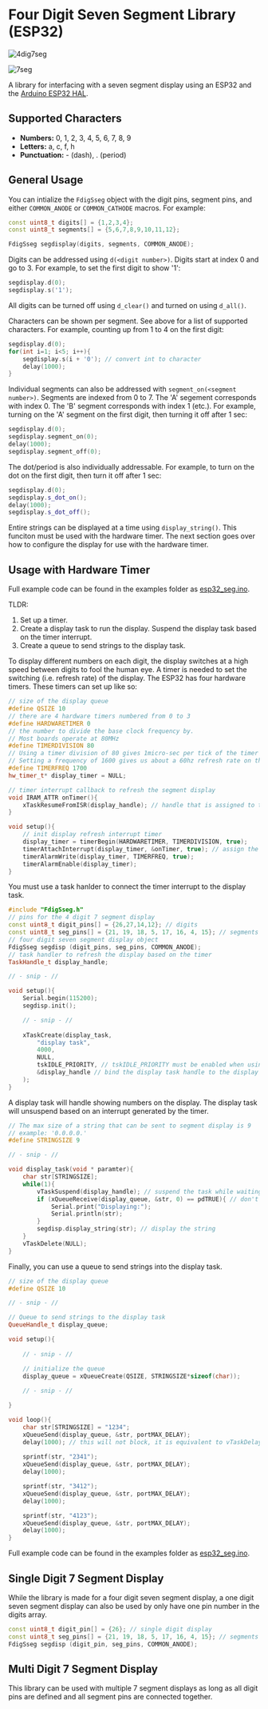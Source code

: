 # Four Digit Seven Segment Library (ESP32)
![4dig7seg](https://external-content.duckduckgo.com/iu/?u=http%3A%2F%2Fwww.learningaboutelectronics.com%2Fimages%2F4-digit-7-segment-LED-display-pinout.png&f=1&nofb=1)

![7seg](https://external-content.duckduckgo.com/iu/?u=http%3A%2F%2Fwww.circuitbasics.com%2Fwp-content%2Fuploads%2F2017%2F05%2FArduino-7-Segment-Display-Tutorial-Segment-Layout-Diagram.png&f=1&nofb=1)

A library for interfacing with a seven segment display using an ESP32 and the [Arduino ESP32 HAL](https://github.com/espressif/arduino-esp32).

## Supported Characters
* __Numbers:__ 0, 1, 2, 3, 4, 5, 6, 7, 8, 9
* __Letters:__ a, c, f, h
* __Punctuation:__ - (dash), . (period)

## General Usage
You can intialize the `FdigSseg` object with the digit pins, segment pins, and either `COMMON_ANODE` or `COMMON_CATHODE` macros.
For example:
```C++
const uint8_t digits[] = {1,2,3,4};
const uint8_t segments[] = {5,6,7,8,9,10,11,12};

FdigSseg segdisplay(digits, segments, COMMON_ANODE);
```

Digits can be addressed using `d(<digit number>)`.
Digits start at index 0 and go to 3.
For example, to set the first digit to show '1':
```C++
segdisplay.d(0);
segdisplay.s('1');
```

All digits can be turned off using `d_clear()` and turned on using `d_all()`.

Characters can be shown per segment.
See above for a list of supported characters.
For example, counting up from 1 to 4 on the first digit:
```C++
segdisplay.d(0);
for(int i=1; i<5; i++){
    segdisplay.s(i + '0'); // convert int to character
    delay(1000);
}
```

Individual segments can also be addressed with `segment_on(<segment number>)`. 
Segments are indexed from 0 to 7. 
The 'A' segement corresponds with index 0. 
The 'B' segment corresponds with index 1 (etc.). 
For example, turning on the 'A' segment on the first digit, then turning it off after 1 sec:
```C++
segdisplay.d(0);
segdisplay.segment_on(0);
delay(1000);
segdisplay.segment_off(0);
```

The dot/period is also individually addressable. 
For example, to turn on the dot on the first digit, then turn it off after 1 sec:
```C++
segdisplay.d(0);
segdisplay.s_dot_on();
delay(1000);
segdisplay.s_dot_off();
```

Entire strings can be displayed at a time using `display_string()`.
This funciton must be used with the hardware timer.
The next section goes over how to configure the display for use with the hardware timer.

## Usage with Hardware Timer
Full example code can be found in the examples folder as [esp32_seg.ino](examples/esp32_seg/esp32_seg.ino).

TLDR:
1. Set up a timer.
2. Create a display task to run the display. Suspend the display task based on the timer interrupt.
3. Create a queue to send strings to the display task.

To display different numbers on each digit, the display switches at a high speed between digits to fool the human eye.
A timer is needed to set the switching (i.e. refresh rate) of the display.
The ESP32 has four hardware timers.
These timers can set up like so:
```C++
// size of the display queue
#define QSIZE 10
// there are 4 hardware timers numbered from 0 to 3
#define HARDWARETIMER 0 
// the number to divide the base clock frequency by.
// Most boards operate at 80MHz
#define TIMERDIVISION 80 
// Using a timer division of 80 gives 1micro-sec per tick of the timer
// Setting a frequency of 1600 gives us about a 60hz refresh rate on the display
#define TIMERFREQ 1700 
hw_timer_t* display_timer = NULL;

// timer interrupt callback to refresh the segment display 
void IRAM_ATTR onTimer(){
    xTaskResumeFromISR(display_handle); // handle that is assigned to the display task
}

void setup(){
    // init display refresh interrupt timer
    display_timer = timerBegin(HARDWARETIMER, TIMERDIVISION, true);
    timerAttachInterrupt(display_timer, &onTimer, true); // assign the ISR function here
    timerAlarmWrite(display_timer, TIMERFREQ, true);
    timerAlarmEnable(display_timer);
}
```

You must use a task hanlder to connect the timer interrupt to the display task.
```C++
#include "FdigSseg.h"
// pins for the 4 digit 7 segment display
const uint8_t digit_pins[] = {26,27,14,12}; // digits
const uint8_t seg_pins[] = {21, 19, 18, 5, 17, 16, 4, 15}; // segments
// four digit seven segment display object
FdigSseg segdisp (digit_pins, seg_pins, COMMON_ANODE);
// task handler to refresh the display based on the timer
TaskHandle_t display_handle;

// - snip - //

void setup(){
    Serial.begin(115200);
    segdisp.init();

    // - snip - //
    
    xTaskCreate(display_task, 
        "display task", 
        4000, 
        NULL, 
        tskIDLE_PRIORITY, // tskIDLE_PRIORITY must be enabled when using a task handle
        &display_handle // bind the display task handle to the display task
    ); 
}
```

A display task will handle showing numbers on the display.
The display task will unsuspend based on an interrupt generated by the timer.
```C++
// The max size of a string that can be sent to segment display is 9
// example: '0.0.0.0.'
#define STRINGSIZE 9 

// - snip - //

void display_task(void * paramter){
    char str[STRINGSIZE];
    while(1){
        vTaskSuspend(display_handle); // suspend the task while waiting for the next timer cycle
        if (xQueueReceive(display_queue, &str, 0) == pdTRUE){ // don't block
            Serial.print("Displaying:");
            Serial.println(str);
        }
        segdisp.display_string(str); // display the string
    }
    vTaskDelete(NULL);
}
```

Finally, you can use a queue to send strings into the display task.
```C++
// size of the display queue
#define QSIZE 10

// - snip - //

// Queue to send strings to the display task
QueueHandle_t display_queue;

void setup(){
    
    // - snip - //

    // initialize the queue
    display_queue = xQueueCreate(QSIZE, STRINGSIZE*sizeof(char));
    
    // - snip - //

}

void loop(){
    char str[STRINGSIZE] = "1234";
    xQueueSend(display_queue, &str, portMAX_DELAY);
    delay(1000); // this will not block, it is equivalent to vTaskDelay(1000 / portTICK_PERIOD_MS)
    
    sprintf(str, "2341");
    xQueueSend(display_queue, &str, portMAX_DELAY);
    delay(1000); 

    sprintf(str, "3412");
    xQueueSend(display_queue, &str, portMAX_DELAY);
    delay(1000); 

    sprintf(str, "4123");
    xQueueSend(display_queue, &str, portMAX_DELAY);
    delay(1000);
}
```

Full example code can be found in the examples folder as [esp32_seg.ino](examples/esp32_seg/esp32_seg.ino).

## Single Digit 7 Segment Display
While the library is made for a four digit seven segment display, a one digit seven segment display can also be used by only have one pin number in the digits array.
```C++
const uint8_t digit_pin[] = {26}; // single digit display
const uint8_t seg_pins[] = {21, 19, 18, 5, 17, 16, 4, 15}; // segments
FdigSseg segdisp (digit_pin, seg_pins, COMMON_ANODE);
```

## Multi Digit 7 Segment Display
This library can be used with multiple 7 segment displays as long as all digit pins are defined and all segment pins are connected together.

